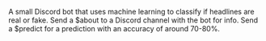 A small Discord bot that uses machine learning to classify if headlines are real
or fake. Send a $about to a Discord channel with the bot for info. Send a
$predict <headline> for a prediction with an accuracy of around 70-80%.
